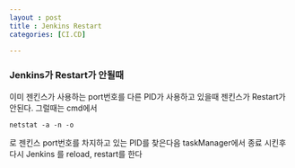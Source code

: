 ```yaml
---
layout : post
title : Jenkins Restart
categories: [CI.CD]

---
```


### Jenkins가 Restart가 안될때

이미 젠킨스가 사용하는 port번호를 다른 PID가 사용하고 있을때 젠킨스가 Restart가 안된다. 그럴때는 cmd에서  

`netstat -a -n -o`

로 젠킨스 port번호를 차지하고 있는 PID를 찾은다음 taskManager에서 종료 시킨후 다시 Jenkins 를 reload, restart를 한다
